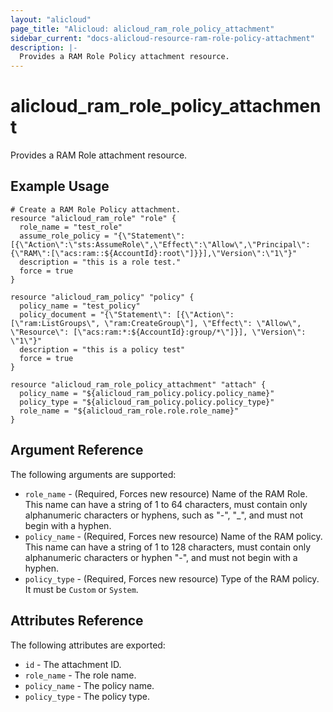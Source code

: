 ```yaml
---
layout: "alicloud"
page_title: "Alicloud: alicloud_ram_role_policy_attachment"
sidebar_current: "docs-alicloud-resource-ram-role-policy-attachment"
description: |-
  Provides a RAM Role Policy attachment resource.
---
```


# alicloud\_ram\_role\_policy\_attachment

Provides a RAM Role attachment resource.

## Example Usage

```
# Create a RAM Role Policy attachment.
resource "alicloud_ram_role" "role" {
  role_name = "test_role"
  assume_role_policy = "{\"Statement\":[{\"Action\":\"sts:AssumeRole\",\"Effect\":\"Allow\",\"Principal\":{\"RAM\":[\"acs:ram::${AccountId}:root\"]}}],\"Version\":\"1\"}"
  description = "this is a role test."
  force = true
}

resource "alicloud_ram_policy" "policy" {
  policy_name = "test_policy"
  policy_document = "{\"Statement\": [{\"Action\": [\"ram:ListGroups\", \"ram:CreateGroup\"], \"Effect\": \"Allow\", \"Resource\": [\"acs:ram:*:${AccountId}:group/*\"]}], \"Version\": \"1\"}"
  description = "this is a policy test"
  force = true
}

resource "alicloud_ram_role_policy_attachment" "attach" {
  policy_name = "${alicloud_ram_policy.policy.policy_name}"
  policy_type = "${alicloud_ram_policy.policy.policy_type}"
  role_name = "${alicloud_ram_role.role.role_name}"
}
```
## Argument Reference

The following arguments are supported:

* `role_name` - (Required, Forces new resource) Name of the RAM Role. This name can have a string of 1 to 64 characters, must contain only alphanumeric characters or hyphens, such as "-", "_", and must not begin with a hyphen.
* `policy_name` - (Required, Forces new resource) Name of the RAM policy. This name can have a string of 1 to 128 characters, must contain only alphanumeric characters or hyphen "-", and must not begin with a hyphen.
* `policy_type` - (Required, Forces new resource) Type of the RAM policy. It must be `Custom` or `System`.

## Attributes Reference

The following attributes are exported:

* `id` - The attachment ID.
* `role_name` - The role name.
* `policy_name` - The policy name.
* `policy_type` - The policy type.
